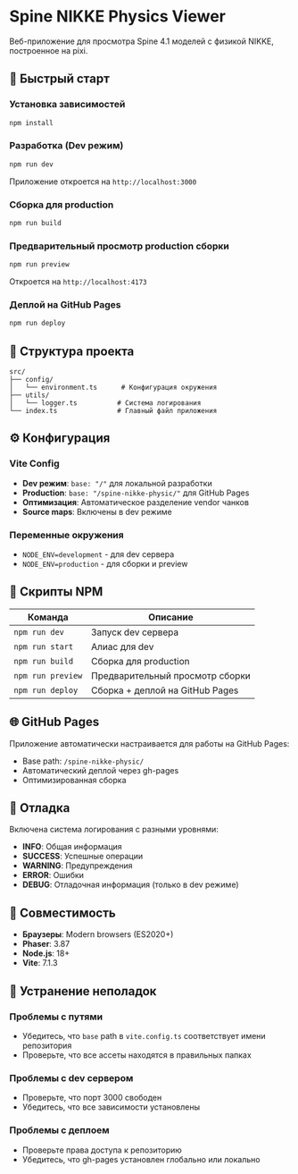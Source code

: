 # Spine NIKKE Physics Viewer

Веб-приложение для просмотра Spine 4.1 моделей с физикой NIKKE, построенное на pixi.

## 🚀 Быстрый старт

### Установка зависимостей

```bash
npm install
```

### Разработка (Dev режим)

```bash
npm run dev
```

Приложение откроется на `http://localhost:3000`

### Сборка для production

```bash
npm run build
```

### Предварительный просмотр production сборки

```bash
npm run preview
```

Откроется на `http://localhost:4173`

### Деплой на GitHub Pages

```bash
npm run deploy
```

## 📁 Структура проекта

```
src/
├── config/
│   └── environment.ts      # Конфигурация окружения
├── utils/
│   └── logger.ts          # Система логирования
└── index.ts               # Главный файл приложения
```

## ⚙️ Конфигурация

### Vite Config

- **Dev режим**: `base: "/"` для локальной разработки
- **Production**: `base: "/spine-nikke-physic/"` для GitHub Pages
- **Оптимизация**: Автоматическое разделение vendor чанков
- **Source maps**: Включены в dev режиме

### Переменные окружения

- `NODE_ENV=development` - для dev сервера
- `NODE_ENV=production` - для сборки и preview

## 🔧 Скрипты NPM

| Команда           | Описание                        |
| ----------------- | ------------------------------- |
| `npm run dev`     | Запуск dev сервера              |
| `npm run start`   | Алиас для dev                   |
| `npm run build`   | Сборка для production           |
| `npm run preview` | Предварительный просмотр сборки |
| `npm run deploy`  | Сборка + деплой на GitHub Pages |

## 🌐 GitHub Pages

Приложение автоматически настраивается для работы на GitHub Pages:

- Base path: `/spine-nikke-physic/`
- Автоматический деплой через gh-pages
- Оптимизированная сборка

## 🐛 Отладка

Включена система логирования с разными уровнями:

- **INFO**: Общая информация
- **SUCCESS**: Успешные операции
- **WARNING**: Предупреждения
- **ERROR**: Ошибки
- **DEBUG**: Отладочная информация (только в dev режиме)

## 📱 Совместимость

- **Браузеры**: Modern browsers (ES2020+)
- **Phaser**: 3.87
- **Node.js**: 18+
- **Vite**: 7.1.3

## 🚨 Устранение неполадок

### Проблемы с путями

- Убедитесь, что `base` path в `vite.config.ts` соответствует имени репозитория
- Проверьте, что все ассеты находятся в правильных папках

### Проблемы с dev сервером

- Проверьте, что порт 3000 свободен
- Убедитесь, что все зависимости установлены

### Проблемы с деплоем

- Проверьте права доступа к репозиторию
- Убедитесь, что gh-pages установлен глобально или локально
